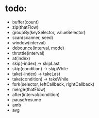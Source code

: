 # todo:
  * buffer(count)
  * zip(thatFlow)
  * groupBy(keySelector, valueSelector)
  * scan(scanner, seed)
  * window(interval)
  * debounce(interval, mode)
  * throttle(interval)
  * at(index)
  * skip(-index) -> skipLast
  * skip(condition) -> skipWhile
  * take(-index) -> takeLast
  * take(condition) -> takeWhile
  * fork(selector, leftCallback, rightCallback)
  * merge(thatFlow)
  * after(interval/condition)
  * pause/resume
  * amb
  * avg